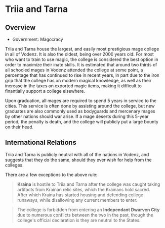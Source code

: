 # Triia and Tarna

## Overview

- Government: Magocracy

Triia and Tarna house the largest, and easily most prestigious mage college in all of Vodenz. It is also the oldest, being over 2000 years old.  For most who want to train to use magic, the college is considered the best option in order to maximize their inate skills. It is estimated that around two thirds of all schooled mages in Vodenz attended the college at some point, a percentage that has continued to rise in recent years, in part due to the iron grip that the college has on modern magical knowledge, as well as their increase in the taxes on exported magic items, making it difficult to finantially support a college elsewhere.

Upon graduation, all mages are required to spend 5 years in service to the cities. This service is often done by assisting around the college, but new graduates are also commonly used as bodyguards and mercenary mages by other nations should war arise.  If a mage deserts during this 5-year period, the penalty is death, and the college will publicly put a large bounty on their head.

## International Relations

Triia and Tarna is publicly neutral with all of the nations in Vodenz, and suggests that they do the same, should they ever wish for help from the colleges.

There are a few exceptions to the above rule:

> __Kraina__ is hostile to Triia and Tarna after the college was caught taking artifacts from Krainan relic sites, which the Krainans hold sacred.  After which Kraina has started housing and defending college runaways, while disallowing any current members to enter.

> The college is forbidden from entering an __Independant Dwarven City__ due to numerous conflicts between the two in the past, though the college's official declaration is they are neutral to the States.
